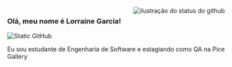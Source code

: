 <img align='right' src="https://github-readme-stats.vercel.app/api?username=Lorraine&show_icons=true&title_color=696969&text_color=FF69B4&icon_color=#FFFFFF_color=f8efd4&cache_seconds=2300" alt="ilustração do status do github">

### Olá, meu nome é Lorraine Garcia!

<img src="https://img.shields.io/static/v1?label=Git&message=LorraineGarcia&color=FF69B4&style=for-the-badge&logo=GitHub" alt="Static GitHub">

<p> Eu sou estudante de Engenharia de Software e estagiando como QA na Pice Gallery</p>
